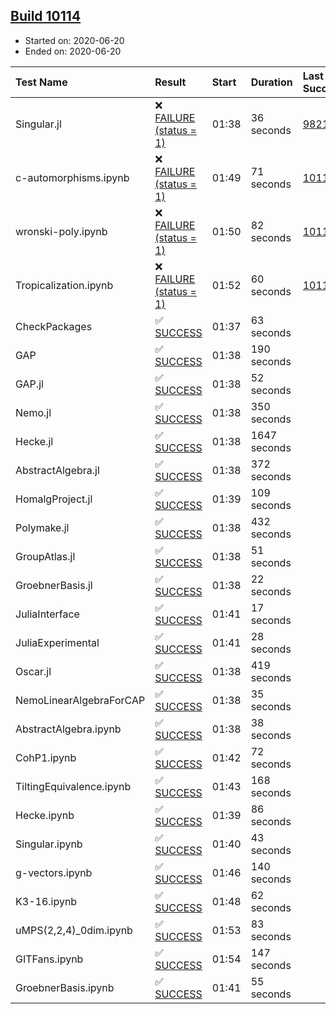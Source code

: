 ## [Build 10114](https://oscarci.mathematik.uni-kl.de/job/oscar/10114/)

* Started on: 2020-06-20
* Ended on: 2020-06-20

| Test Name    | Result | Start | Duration | Last Success | First Failure |
|:-------------|:-------|:------|:---------|:-------------|:--------------|
| Singular.jl | ❌ [FAILURE (status = 1)](https://oscarci.mathematik.uni-kl.de/job/oscar/10114/artifact/logs/build-10114/Singular.jl.log) | 01:38 | 36 seconds | [9821](https://oscarci.mathematik.uni-kl.de/job/oscar/9821/) | [9822](https://oscarci.mathematik.uni-kl.de/job/oscar/9822/) |
| c-automorphisms.ipynb | ❌ [FAILURE (status = 1)](https://oscarci.mathematik.uni-kl.de/job/oscar/10114/artifact/logs/build-10114/c-automorphisms.ipynb.log) | 01:49 | 71 seconds | [10113](https://oscarci.mathematik.uni-kl.de/job/oscar/10113/) | [10114](https://oscarci.mathematik.uni-kl.de/job/oscar/10114/) |
| wronski-poly.ipynb | ❌ [FAILURE (status = 1)](https://oscarci.mathematik.uni-kl.de/job/oscar/10114/artifact/logs/build-10114/wronski-poly.ipynb.log) | 01:50 | 82 seconds | [10113](https://oscarci.mathematik.uni-kl.de/job/oscar/10113/) | [10114](https://oscarci.mathematik.uni-kl.de/job/oscar/10114/) |
| Tropicalization.ipynb | ❌ [FAILURE (status = 1)](https://oscarci.mathematik.uni-kl.de/job/oscar/10114/artifact/logs/build-10114/Tropicalization.ipynb.log) | 01:52 | 60 seconds | [10111](https://oscarci.mathematik.uni-kl.de/job/oscar/10111/) | [10112](https://oscarci.mathematik.uni-kl.de/job/oscar/10112/) |
| CheckPackages | ✅ [SUCCESS](https://oscarci.mathematik.uni-kl.de/job/oscar/10114/artifact/logs/build-10114/CheckPackages.log) | 01:37 | 63 seconds |  |  |
| GAP | ✅ [SUCCESS](https://oscarci.mathematik.uni-kl.de/job/oscar/10114/artifact/logs/build-10114/GAP.log) | 01:38 | 190 seconds |  |  |
| GAP.jl | ✅ [SUCCESS](https://oscarci.mathematik.uni-kl.de/job/oscar/10114/artifact/logs/build-10114/GAP.jl.log) | 01:38 | 52 seconds |  |  |
| Nemo.jl | ✅ [SUCCESS](https://oscarci.mathematik.uni-kl.de/job/oscar/10114/artifact/logs/build-10114/Nemo.jl.log) | 01:38 | 350 seconds |  |  |
| Hecke.jl | ✅ [SUCCESS](https://oscarci.mathematik.uni-kl.de/job/oscar/10114/artifact/logs/build-10114/Hecke.jl.log) | 01:38 | 1647 seconds |  |  |
| AbstractAlgebra.jl | ✅ [SUCCESS](https://oscarci.mathematik.uni-kl.de/job/oscar/10114/artifact/logs/build-10114/AbstractAlgebra.jl.log) | 01:38 | 372 seconds |  |  |
| HomalgProject.jl | ✅ [SUCCESS](https://oscarci.mathematik.uni-kl.de/job/oscar/10114/artifact/logs/build-10114/HomalgProject.jl.log) | 01:39 | 109 seconds |  |  |
| Polymake.jl | ✅ [SUCCESS](https://oscarci.mathematik.uni-kl.de/job/oscar/10114/artifact/logs/build-10114/Polymake.jl.log) | 01:38 | 432 seconds |  |  |
| GroupAtlas.jl | ✅ [SUCCESS](https://oscarci.mathematik.uni-kl.de/job/oscar/10114/artifact/logs/build-10114/GroupAtlas.jl.log) | 01:38 | 51 seconds |  |  |
| GroebnerBasis.jl | ✅ [SUCCESS](https://oscarci.mathematik.uni-kl.de/job/oscar/10114/artifact/logs/build-10114/GroebnerBasis.jl.log) | 01:38 | 22 seconds |  |  |
| JuliaInterface | ✅ [SUCCESS](https://oscarci.mathematik.uni-kl.de/job/oscar/10114/artifact/logs/build-10114/JuliaInterface.log) | 01:41 | 17 seconds |  |  |
| JuliaExperimental | ✅ [SUCCESS](https://oscarci.mathematik.uni-kl.de/job/oscar/10114/artifact/logs/build-10114/JuliaExperimental.log) | 01:41 | 28 seconds |  |  |
| Oscar.jl | ✅ [SUCCESS](https://oscarci.mathematik.uni-kl.de/job/oscar/10114/artifact/logs/build-10114/Oscar.jl.log) | 01:38 | 419 seconds |  |  |
| NemoLinearAlgebraForCAP | ✅ [SUCCESS](https://oscarci.mathematik.uni-kl.de/job/oscar/10114/artifact/logs/build-10114/NemoLinearAlgebraForCAP.log) | 01:38 | 35 seconds |  |  |
| AbstractAlgebra.ipynb | ✅ [SUCCESS](https://oscarci.mathematik.uni-kl.de/job/oscar/10114/artifact/logs/build-10114/AbstractAlgebra.ipynb.log) | 01:38 | 38 seconds |  |  |
| CohP1.ipynb | ✅ [SUCCESS](https://oscarci.mathematik.uni-kl.de/job/oscar/10114/artifact/logs/build-10114/CohP1.ipynb.log) | 01:42 | 72 seconds |  |  |
| TiltingEquivalence.ipynb | ✅ [SUCCESS](https://oscarci.mathematik.uni-kl.de/job/oscar/10114/artifact/logs/build-10114/TiltingEquivalence.ipynb.log) | 01:43 | 168 seconds |  |  |
| Hecke.ipynb | ✅ [SUCCESS](https://oscarci.mathematik.uni-kl.de/job/oscar/10114/artifact/logs/build-10114/Hecke.ipynb.log) | 01:39 | 86 seconds |  |  |
| Singular.ipynb | ✅ [SUCCESS](https://oscarci.mathematik.uni-kl.de/job/oscar/10114/artifact/logs/build-10114/Singular.ipynb.log) | 01:40 | 43 seconds |  |  |
| g-vectors.ipynb | ✅ [SUCCESS](https://oscarci.mathematik.uni-kl.de/job/oscar/10114/artifact/logs/build-10114/g-vectors.ipynb.log) | 01:46 | 140 seconds |  |  |
| K3-16.ipynb | ✅ [SUCCESS](https://oscarci.mathematik.uni-kl.de/job/oscar/10114/artifact/logs/build-10114/K3-16.ipynb.log) | 01:48 | 62 seconds |  |  |
| uMPS(2,2,4)_0dim.ipynb | ✅ [SUCCESS](https://oscarci.mathematik.uni-kl.de/job/oscar/10114/artifact/logs/build-10114/uMPS-2-2-4-_0dim.ipynb.log) | 01:53 | 83 seconds |  |  |
| GITFans.ipynb | ✅ [SUCCESS](https://oscarci.mathematik.uni-kl.de/job/oscar/10114/artifact/logs/build-10114/GITFans.ipynb.log) | 01:54 | 147 seconds |  |  |
| GroebnerBasis.ipynb | ✅ [SUCCESS](https://oscarci.mathematik.uni-kl.de/job/oscar/10114/artifact/logs/build-10114/GroebnerBasis.ipynb.log) | 01:41 | 55 seconds |  |  |
